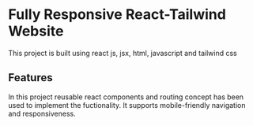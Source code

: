 # Fully Responsive React-Tailwind Website

This project is built using react js, jsx, html, javascript and tailwind css

## Features

In this project reusable react components and routing concept has been used to implement the fuctionality.
It supports mobile-friendly navigation and responsiveness.




